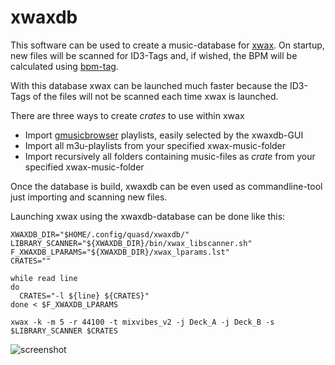 # xwaxdb

This software can be used to create a music-database for [xwax](http://xwax.org/).
On startup, new files will be scanned for ID3-Tags and, if wished, the BPM will be calculated using [bpm-tag](http://wiki.xwax.org/bpm-tools).

With this database xwax can be launched much faster because the ID3-Tags of the files will not be scanned each time xwax is launched.

There are three ways to create _crates_ to use within xwax

* Import [gmusicbrowser](https://gmusicbrowser.org/) playlists, easily selected by the xwaxdb-GUI
* Import all m3u-playlists from your specified xwax-music-folder
* Import recursively all folders containing music-files as _crate_ from your specified xwax-music-folder

Once the database is build, xwaxdb can be even used as commandline-tool just importing and scanning new files.

Launching xwax using the xwaxdb-database can be done like this:

```
XWAXDB_DIR="$HOME/.config/quasd/xwaxdb/"
LIBRARY_SCANNER="${XWAXDB_DIR}/bin/xwax_libscanner.sh"
F_XWAXDB_LPARAMS="${XWAXDB_DIR}/xwax_lparams.lst"
CRATES=""

while read line
do
  CRATES="-l ${line} ${CRATES}"
done < $F_XWAXDB_LPARAMS

xwax -k -m 5 -r 44100 -t mixvibes_v2 -j Deck_A -j Deck_B -s $LIBRARY_SCANNER $CRATES
```

![screenshot](http://www.soundiction.de/images/xwaxdb.png)
